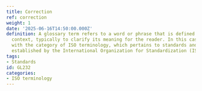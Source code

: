 ```yaml
---
title: Correction
ref: correction
weight: 1
date: '2025-06-16T14:50:00.000Z'
definition: A glossary term refers to a word or phrase that is defined within a specific
  context, typically to clarify its meaning for the reader. In this case, it is associated
  with the category of ISO terminology, which pertains to standards and definitions
  established by the International Organization for Standardization (ISO).
tags:
- Standards
id: GL232
categories:
- ISO terminology
---
```


